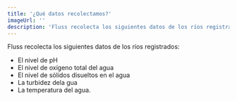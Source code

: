 ```yaml
---
title: '¿Qué datos recolectamos?'
imageUrl: ''
description: 'Fluss recolecta los siguientes datos de los ríos registrados: - El nivel de pH El nivel de oxígeno total del agua El nivel de sólidos disueltos en el agua La turbidez dela gua La temperatura del agua.'
---
```


Fluss recolecta los siguientes datos de los ríos registrados:

- El nivel de pH
- El nivel de oxígeno total del agua
- El nivel de sólidos disueltos en el agua
- La turbidez dela gua
- La temperatura del agua.
